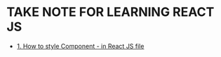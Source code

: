 # TAKE NOTE FOR LEARNING REACT JS

* [1. How to style  Component  - in React JS file](https://codeburst.io/4-four-ways-to-style-react-components-ac6f323da822)